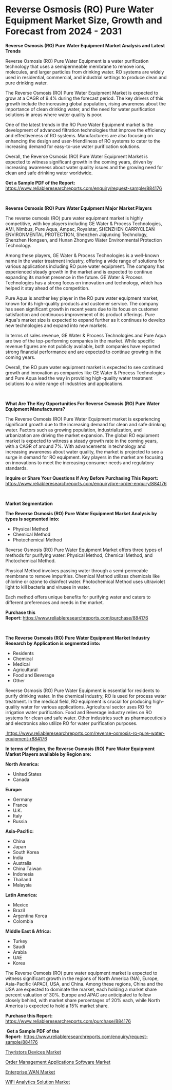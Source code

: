 <p><h1>Reverse Osmosis (RO) Pure Water Equipment Market Size, Growth and Forecast from 2024 - 2031</h1></p><p><strong>Reverse Osmosis (RO) Pure Water Equipment Market Analysis and Latest Trends</strong></p>
<p><p>Reverse Osmosis (RO) Pure Water Equipment is a water purification technology that uses a semipermeable membrane to remove ions, molecules, and larger particles from drinking water. RO systems are widely used in residential, commercial, and industrial settings to produce clean and pure drinking water.</p><p>The Reverse Osmosis (RO) Pure Water Equipment Market is expected to grow at a CAGR of 9.4% during the forecast period. The key drivers of this growth include the increasing global population, rising awareness about the importance of clean drinking water, and the need for water purification solutions in areas where water quality is poor.</p><p>One of the latest trends in the RO Pure Water Equipment market is the development of advanced filtration technologies that improve the efficiency and effectiveness of RO systems. Manufacturers are also focusing on enhancing the design and user-friendliness of RO systems to cater to the increasing demand for easy-to-use water purification solutions.</p><p>Overall, the Reverse Osmosis (RO) Pure Water Equipment Market is expected to witness significant growth in the coming years, driven by increasing awareness about water quality issues and the growing need for clean and safe drinking water worldwide.</p></p>
<p><strong>Get a Sample PDF of the Report:&nbsp;</strong> <a href="https://www.reliableresearchreports.com/enquiry/request-sample/884176">https://www.reliableresearchreports.com/enquiry/request-sample/884176</a></p>
<p>&nbsp;</p>
<p><strong>Reverse Osmosis (RO) Pure Water Equipment Major Market Players</strong></p>
<p><p>The reverse osmosis (RO) pure water equipment market is highly competitive, with key players including GE Water & Process Technologies, AMI, Nimbus, Pure Aqua, Ampac, Royalstar, SHENZHEN CARRYCLEAN ENVIRONMENTAL PROTECTION, Shenzhen Jiajunxing Technology, Shenzhen Hongsen, and Hunan Zhongwo Water Environmental Protection Technology.</p><p>Among these players, GE Water & Process Technologies is a well-known name in the water treatment industry, offering a wide range of solutions for various applications including RO pure water equipment. The company has experienced steady growth in the market and is expected to continue expanding its market presence in the future. GE Water & Process Technologies has a strong focus on innovation and technology, which has helped it stay ahead of the competition.</p><p>Pure Aqua is another key player in the RO pure water equipment market, known for its high-quality products and customer service. The company has seen significant growth in recent years due to its focus on customer satisfaction and continuous improvement of its product offerings. Pure Aqua's market size is expected to expand further as it continues to develop new technologies and expand into new markets.</p><p>In terms of sales revenue, GE Water & Process Technologies and Pure Aqua are two of the top-performing companies in the market. While specific revenue figures are not publicly available, both companies have reported strong financial performance and are expected to continue growing in the coming years.</p><p>Overall, the RO pure water equipment market is expected to see continued growth and innovation as companies like GE Water & Process Technologies and Pure Aqua lead the way in providing high-quality water treatment solutions to a wide range of industries and applications.</p></p>
<p>&nbsp;</p>
<p><strong>What Are The Key Opportunities For Reverse Osmosis (RO) Pure Water Equipment Manufacturers?</strong></p>
<p><p>The Reverse Osmosis (RO) Pure Water Equipment market is experiencing significant growth due to the increasing demand for clean and safe drinking water. Factors such as growing population, industrialization, and urbanization are driving the market expansion. The global RO equipment market is expected to witness a steady growth rate in the coming years, with a CAGR of around 7%. With advancements in technology and increasing awareness about water quality, the market is projected to see a surge in demand for RO equipment. Key players in the market are focusing on innovations to meet the increasing consumer needs and regulatory standards.</p></p>
<p><strong>Inquire or Share Your Questions If Any Before Purchasing This Report:</strong> <a href="https://www.reliableresearchreports.com/enquiry/pre-order-enquiry/884176">https://www.reliableresearchreports.com/enquiry/pre-order-enquiry/884176</a></p>
<p>&nbsp;</p>
<p><strong>Market Segmentation</strong></p>
<p><strong>The Reverse Osmosis (RO) Pure Water Equipment Market Analysis by types is segmented into:</strong></p>
<p><ul><li>Physical Method</li><li>Chemical Method</li><li>Photochemical Method</li></ul></p>
<p><p>Reverse Osmosis (RO) Pure Water Equipment Market offers three types of methods for purifying water: Physical Method, Chemical Method, and Photochemical Method. </p><p>Physical Method involves passing water through a semi-permeable membrane to remove impurities. Chemical Method utilizes chemicals like chlorine or ozone to disinfect water. Photochemical Method uses ultraviolet light to kill bacteria and viruses in water. </p><p>Each method offers unique benefits for purifying water and caters to different preferences and needs in the market.</p></p>
<p><strong>Purchase this Report:&nbsp;</strong><a href="https://www.reliableresearchreports.com/purchase/884176">https://www.reliableresearchreports.com/purchase/884176</a></p>
<p>&nbsp;</p>
<p><strong>The Reverse Osmosis (RO) Pure Water Equipment Market Industry Research by Application is segmented into:</strong></p>
<p><ul><li>Residents</li><li>Chemical</li><li>Medical</li><li>Agricultural</li><li>Food and Beverage</li><li>Other</li></ul></p>
<p><p>Reverse Osmosis (RO) Pure Water Equipment is essential for residents to purify drinking water. In the chemical industry, RO is used for process water treatment. In the medical field, RO equipment is crucial for producing high-quality water for various applications. Agricultural sector uses RO for irrigation water purification. Food and Beverage industry relies on RO systems for clean and safe water. Other industries such as pharmaceuticals and electronics also utilize RO for water purification purposes.</p></p>
<p><a href="https://www.reliableresearchreports.com/reverse-osmosis-ro-pure-water-equipment-r884176">&nbsp;https://www.reliableresearchreports.com/reverse-osmosis-ro-pure-water-equipment-r884176</a></p>
<p><strong>In terms of Region, the Reverse Osmosis (RO) Pure Water Equipment Market Players available by Region are:</strong></p>
<p>
    <p> <strong> North America: </strong>
        <ul>
            <li>United States</li>
            <li>Canada</li>
        </ul>
        </p> 
    <p> <strong> Europe: </strong>
        <ul>
            <li>Germany</li>
            <li>France</li>
            <li>U.K.</li>
            <li>Italy</li>
            <li>Russia</li>
        </ul>
        </p> 
    <p> <strong> Asia-Pacific: </strong>
        <ul>
            <li>China</li>
            <li>Japan</li>
            <li>South Korea</li>
            <li>India</li>
            <li>Australia</li>
            <li>China Taiwan</li>
            <li>Indonesia</li>
            <li>Thailand</li>
            <li>Malaysia</li>
        </ul>
        </p> 
    <p> <strong> Latin America: </strong>
        <ul>
            <li>Mexico</li>
            <li>Brazil</li>
            <li>Argentina Korea</li>
            <li>Colombia</li>
        </ul>
        </p> 
    <p> <strong> Middle East & Africa: </strong>
        <ul>
            <li>Turkey</li>
            <li>Saudi</li>
            <li>Arabia</li>
            <li>UAE</li>
            <li>Korea</li>
        </ul>
    </p>
    </p>
<p><p>The Reverse Osmosis (RO) pure water equipment market is expected to witness significant growth in the regions of North America (NA), Europe, Asia-Pacific (APAC), USA, and China. Among these regions, China and the USA are expected to dominate the market, each holding a market share percent valuation of 30%. Europe and APAC are anticipated to follow closely behind, with market share percentages of 20% each, while North America is expected to hold a 15% market share.</p></p>
<p><strong>Purchase this Report: </strong><a href="https://www.reliableresearchreports.com/purchase/884176">https://www.reliableresearchreports.com/purchase/884176</a></p>
<p>&nbsp;<strong>Get a Sample PDF of the Report:&nbsp;&nbsp;</strong><a href="https://www.reliableresearchreports.com/enquiry/request-sample/884176">https://www.reliableresearchreports.com/enquiry/request-sample/884176</a></p>
<p><strong></strong></p>
<p><p><a href="https://issuu.com/reportprime-2/docs/thyristors-devices-market-size-2030.pptx">Thyristors Devices Market</a></p><p><a href="https://www.linkedin.com/pulse/order-management-applications-software-market-size-segmentation-cxo7e">Order Management Applications Software Market</a></p><p><a href="https://github.com/christianlarkinus/Market-Research-Report-List-1/blob/main/enterprise-wan-market.md">Enterprise WAN Market</a></p><p><a href="https://github.com/gracielawharris42024/Market-Research-Report-List-1/blob/main/wifi-analytics-solution-market.md">WiFi Analytics Solution Market</a></p></p>